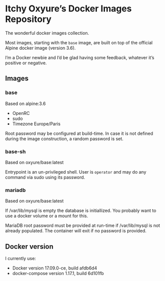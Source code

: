 # Itchy Oxyure’s Docker Images Repository

The wonderful docker images collection.

Most images, starting with the `base` image, are built on top of the official Alpine docker image (version 3.6).

I’m a Docker newbie and I’d be glad having some feedback, whatever it’s positive or negative.

## Images 

### base

Based on alpine:3.6

 - OpenRC
 - sudo
 - Timezone Europe/Paris
 
Root password may be configured at build-time. In case it is not defined during the image construction, a random password is set.
 
### base-sh

Based on oxyure/base:latest

Entrypoint is an un-privileged shell. User is `operator` and may do any command via sudo using its password.

### mariadb

Based on oxyure/base:latest

If /var/lib/mysql is empty the database is initiallized. You probably want to use a docker volume or a mount for this.

MariaDB root password must be provided at run-time if /var/lib/mysql is not already populated. The container will exit if no password is provided.

## Docker version

I currently use:

 - Docker version 17.09.0-ce, build afdb6d4
 - docker-compose version 1.17.1, build 6d101fb
